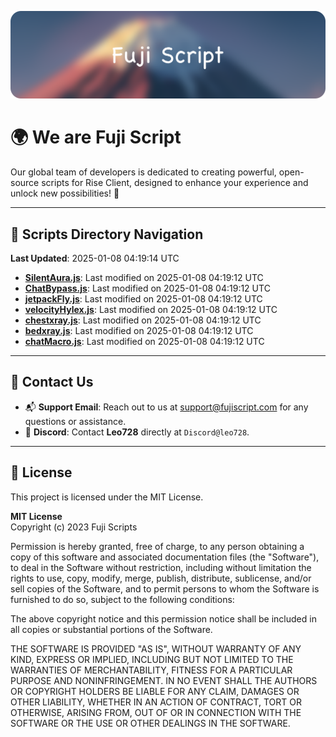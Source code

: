 ![Banner](.github/b.webp)

# 🌍 **We are Fuji Script**

Our global team of developers is dedicated to creating powerful, open-source scripts for Rise Client, designed to enhance your experience and unlock new possibilities! 🌟

---
<!-- SCRIPTS_NAVIGATION_START -->
## 📂 **Scripts Directory Navigation**

**Last Updated**: 2025-01-08 04:19:14 UTC

- **[SilentAura.js](scripts/SilentAura.js)**: Last modified on 2025-01-08 04:19:12 UTC
- **[ChatBypass.js](scripts/ChatBypass.js)**: Last modified on 2025-01-08 04:19:12 UTC
- **[jetpackFly.js](scripts/jetpackFly.js)**: Last modified on 2025-01-08 04:19:12 UTC
- **[velocityHylex.js](scripts/velocityHylex.js)**: Last modified on 2025-01-08 04:19:12 UTC
- **[chestxray.js](scripts/chestxray.js)**: Last modified on 2025-01-08 04:19:12 UTC
- **[bedxray.js](scripts/bedxray.js)**: Last modified on 2025-01-08 04:19:12 UTC
- **[chatMacro.js](scripts/chatMacro.js)**: Last modified on 2025-01-08 04:19:12 UTC

<!-- SCRIPTS_NAVIGATION_END -->

---

## 💬 **Contact Us**  
- 📬 **Support Email**: Reach out to us at [support@fujiscript.com](mailto:support@fujiscript.com) for any questions or assistance.  
- 💬 **Discord**: Contact **Leo728** directly at `Discord@leo728`.

---

## 📜 **License**

This project is licensed under the MIT License.  

**MIT License**  
Copyright (c) 2023 Fuji Scripts  

Permission is hereby granted, free of charge, to any person obtaining a copy of this software and associated documentation files (the "Software"), to deal in the Software without restriction, including without limitation the rights to use, copy, modify, merge, publish, distribute, sublicense, and/or sell copies of the Software, and to permit persons to whom the Software is furnished to do so, subject to the following conditions:  

The above copyright notice and this permission notice shall be included in all copies or substantial portions of the Software.  

THE SOFTWARE IS PROVIDED "AS IS", WITHOUT WARRANTY OF ANY KIND, EXPRESS OR IMPLIED, INCLUDING BUT NOT LIMITED TO THE WARRANTIES OF MERCHANTABILITY, FITNESS FOR A PARTICULAR PURPOSE AND NONINFRINGEMENT. IN NO EVENT SHALL THE AUTHORS OR COPYRIGHT HOLDERS BE LIABLE FOR ANY CLAIM, DAMAGES OR OTHER LIABILITY, WHETHER IN AN ACTION OF CONTRACT, TORT OR OTHERWISE, ARISING FROM, OUT OF OR IN CONNECTION WITH THE SOFTWARE OR THE USE OR OTHER DEALINGS IN THE SOFTWARE.  
